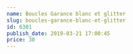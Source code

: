 ```yaml
---
name: Boucles Garance blanc et glitter
slug: boucles-garance-blanc-et-glitter
id: 6301
publish_date: 2019-03-21 17:00:45
price: 30
---
```

